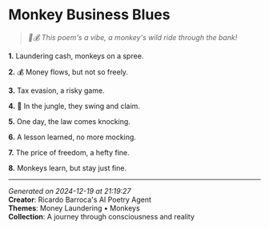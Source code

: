 # Monkey Business Blues

> *🙈💰 This poem's a vibe, a monkey's wild ride through the bank!*

**1.** Laundering cash, monkeys on a spree.


**2.** 💰 Money flows, but not so freely.


**3.** Tax evasion, a risky game.


**4.** 🐒 In the jungle, they swing and claim.


**5.** One day, the law comes knocking.


**6.** A lesson learned, no more mocking.


**7.** The price of freedom, a hefty fine.


**8.** Monkeys learn, but stay just fine.



---

*Generated on 2024-12-19 at 21:19:27*  
**Creator**: Ricardo Barroca's AI Poetry Agent  
**Themes**: Money Laundering • Monkeys  
**Collection**: A journey through consciousness and reality
